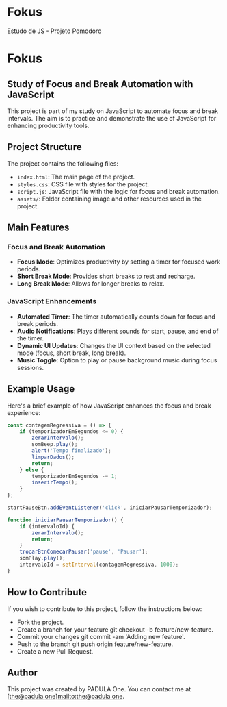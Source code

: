 # Fokus
Estudo de JS - Projeto Pomodoro

# Fokus

## Study of Focus and Break Automation with JavaScript

This project is part of my study on JavaScript to automate focus and break intervals. The aim is to practice and demonstrate the use of JavaScript for enhancing productivity tools.

## Project Structure

The project contains the following files:

- `index.html`: The main page of the project.
- `styles.css`: CSS file with styles for the project.
- `script.js`: JavaScript file with the logic for focus and break automation.
- `assets/`: Folder containing image and other resources used in the project.

## Main Features

### Focus and Break Automation

- **Focus Mode**: Optimizes productivity by setting a timer for focused work periods.
- **Short Break Mode**: Provides short breaks to rest and recharge.
- **Long Break Mode**: Allows for longer breaks to relax.

### JavaScript Enhancements

- **Automated Timer**: The timer automatically counts down for focus and break periods.
- **Audio Notifications**: Plays different sounds for start, pause, and end of the timer.
- **Dynamic UI Updates**: Changes the UI context based on the selected mode (focus, short break, long break).
- **Music Toggle**: Option to play or pause background music during focus sessions.

## Example Usage

Here's a brief example of how JavaScript enhances the focus and break experience:

```javascript
const contagemRegressiva = () => {
    if (temporizadorEmSegundos <= 0) {
        zerarIntervalo();
        somBeep.play();
        alert('Tempo finalizado');
        limparDados();
        return;
    } else {
        temporizadorEmSegundos -= 1;
        inserirTempo();
    }
};

startPauseBtn.addEventListener('click', iniciarPausarTemporizador);

function iniciarPausarTemporizador() {
    if (intervaloId) {
        zerarIntervalo();
        return;
    }
    trocarBtnComecarPausar('pause', 'Pausar');
    somPlay.play();
    intervaloId = setInterval(contagemRegressiva, 1000);
}
```

## How to Contribute

If you wish to contribute to this project, follow the instructions below:

- Fork the project.
- Create a branch for your feature git checkout -b feature/new-feature.
- Commit your changes git commit -am 'Adding new feature'.
- Push to the branch git push origin feature/new-feature.
- Create a new Pull Request.

## Author

This project was created by PADULA One. You can contact me at [the@padula.one]<mailto:the@padula.one>.